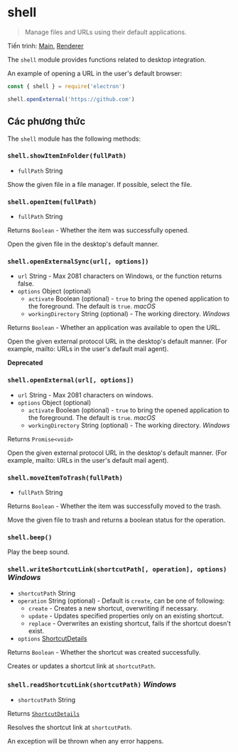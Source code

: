 # shell

> Manage files and URLs using their default applications.

Tiến trình: [Main](../glossary.md#main-process), [Renderer](../glossary.md#renderer-process)

The `shell` module provides functions related to desktop integration.

An example of opening a URL in the user's default browser:

```javascript
const { shell } = require('electron')

shell.openExternal('https://github.com')
```

## Các phương thức

The `shell` module has the following methods:

### `shell.showItemInFolder(fullPath)`

* `fullPath` String

Show the given file in a file manager. If possible, select the file.

### `shell.openItem(fullPath)`

* `fullPath` String

Returns `Boolean` - Whether the item was successfully opened.

Open the given file in the desktop's default manner.

### `shell.openExternalSync(url[, options])`

* `url` String - Max 2081 characters on Windows, or the function returns false.
* `options` Object (optional)
  * `activate` Boolean (optional) - `true` to bring the opened application to the foreground. The default is `true`. _macOS_
  * `workingDirectory` String (optional) - The working directory. _Windows_

Returns `Boolean` - Whether an application was available to open the URL.

Open the given external protocol URL in the desktop's default manner. (For example, mailto: URLs in the user's default mail agent).

**Deprecated**

### `shell.openExternal(url[, options])`

* `url` String - Max 2081 characters on windows.
* `options` Object (optional)
  * `activate` Boolean (optional) - `true` to bring the opened application to the foreground. The default is `true`. _macOS_
  * `workingDirectory` String (optional) - The working directory. _Windows_

Returns `Promise<void>`

Open the given external protocol URL in the desktop's default manner. (For example, mailto: URLs in the user's default mail agent).

### `shell.moveItemToTrash(fullPath)`

* `fullPath` String

Returns `Boolean` - Whether the item was successfully moved to the trash.

Move the given file to trash and returns a boolean status for the operation.

### `shell.beep()`

Play the beep sound.

### `shell.writeShortcutLink(shortcutPath[, operation], options)` _Windows_

* `shortcutPath` String
* `operation` String (optional) - Default is `create`, can be one of following:
  * `create` - Creates a new shortcut, overwriting if necessary.
  * `update` - Updates specified properties only on an existing shortcut.
  * `replace` - Overwrites an existing shortcut, fails if the shortcut doesn't exist.
* `options` [ShortcutDetails](structures/shortcut-details.md)

Returns `Boolean` - Whether the shortcut was created successfully.

Creates or updates a shortcut link at `shortcutPath`.

### `shell.readShortcutLink(shortcutPath)` _Windows_

* `shortcutPath` String

Returns [`ShortcutDetails`](structures/shortcut-details.md)

Resolves the shortcut link at `shortcutPath`.

An exception will be thrown when any error happens.
